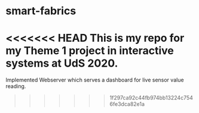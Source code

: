 # smart-fabrics

<<<<<<< HEAD
This is my repo for my Theme 1 project in interactive systems at UdS 2020.
=======
Implemented Webserver which serves a dashboard for live sensor value reading.
>>>>>>> 1f297ca92c44fb974bb13224c7546fe3dca82e1a
